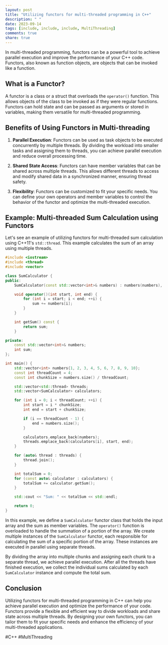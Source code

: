 ```yaml
---
layout: post
title: "Utilizing functors for multi-threaded programming in C++"
description: " "
date: 2023-09-14
tags: [include, include, include, MultiThreading]
comments: true
share: true
---
```


In multi-threaded programming, functors can be a powerful tool to achieve parallel execution and improve the performance of your C++ code. Functors, also known as function objects, are objects that can be invoked like a function.

## What is a Functor?

A functor is a class or a struct that overloads the `operator()` function. This allows objects of the class to be invoked as if they were regular functions. Functors can hold state and can be passed as arguments or stored in variables, making them versatile for multi-threaded programming.

## Benefits of Using Functors in Multi-threading

1. **Parallel Execution**: Functors can be used as task objects to be executed concurrently by multiple threads. By dividing the workload into smaller tasks and assigning them to threads, you can achieve parallel execution and reduce overall processing time.

2. **Shared State Access**: Functors can have member variables that can be shared across multiple threads. This allows different threads to access and modify shared data in a synchronized manner, ensuring thread safety.

3. **Flexibility**: Functors can be customized to fit your specific needs. You can define your own operators and member variables to control the behavior of the functor and optimize the multi-threaded execution.

## Example: Multi-threaded Sum Calculation using Functors

Let's see an example of utilizing functors for multi-threaded sum calculation using C++11's `std::thread`. This example calculates the sum of an array using multiple threads.

```cpp
#include <iostream>
#include <thread>
#include <vector>

class SumCalculator {
public:
    SumCalculator(const std::vector<int>& numbers) : numbers(numbers), sum(0) {}

    void operator()(int start, int end) {
        for (int i = start; i < end; ++i) {
            sum += numbers[i];
        }
    }

    int getSum() const {
        return sum;
    }

private:
    const std::vector<int>& numbers;
    int sum;
};

int main() {
    std::vector<int> numbers{1, 2, 3, 4, 5, 6, 7, 8, 9, 10};
    const int threadCount = 4;
    const int chunkSize = numbers.size() / threadCount;

    std::vector<std::thread> threads;
    std::vector<SumCalculator> calculators;

    for (int i = 0; i < threadCount; ++i) {
        int start = i * chunkSize;
        int end = start + chunkSize;

        if (i == threadCount - 1) {
            end = numbers.size();
        }

        calculators.emplace_back(numbers);
        threads.emplace_back(calculators[i], start, end);
    }

    for (auto& thread : threads) {
        thread.join();
    }

    int totalSum = 0;
    for (const auto& calculator : calculators) {
        totalSum += calculator.getSum();
    }

    std::cout << "Sum: " << totalSum << std::endl;

    return 0;
}
```

In this example, we define a `SumCalculator` functor class that holds the input array and the sum as member variables. The `operator()` function is overloaded to handle the summation of a portion of the array. We create multiple instances of the `SumCalculator` functor, each responsible for calculating the sum of a specific portion of the array. These instances are executed in parallel using separate threads.

By dividing the array into multiple chunks and assigning each chunk to a separate thread, we achieve parallel execution. After all the threads have finished execution, we collect the individual sums calculated by each `SumCalculator` instance and compute the total sum.

## Conclusion

Utilizing functors for multi-threaded programming in C++ can help you achieve parallel execution and optimize the performance of your code. Functors provide a flexible and efficient way to divide workloads and share state across multiple threads. By designing your own functors, you can tailor them to fit your specific needs and enhance the efficiency of your multi-threaded applications.

#C++ #MultiThreading